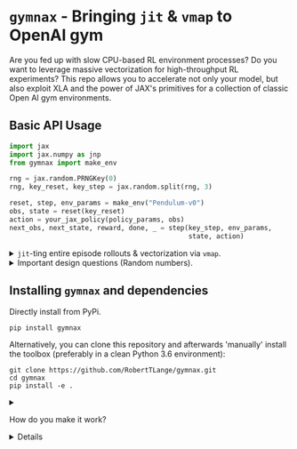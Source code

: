# `gymnax` - Bringing `jit` & `vmap` to OpenAI gym

Are you fed up with slow CPU-based RL environment processes? Do you want to leverage massive vectorization for high-throughput RL experiments? This repo allows you to accelerate not only your model, but also exploit XLA and the power of JAX's primitives for a collection of classic Open AI gym environments.

## Basic API Usage

```python
import jax
import jax.numpy as jnp
from gymnax import make_env

rng = jax.random.PRNGKey(0)
rng, key_reset, key_step = jax.random.split(rng, 3)

reset, step, env_params = make_env("Pendulum-v0")
obs, state = reset(key_reset)
action = your_jax_policy(policy_params, obs)
next_obs, next_state, reward, done, _ = step(key_step, env_params,
                                             state, action)
```


<details>
  <summary><code>jit</code>-ting entire episode rollouts & vectorization via <code>vmap</code>.
  </summary>

```python
def policy_step(state_input, tmp):
    """ lax.scan compatible step transition in JAX env. """
    rng, obs, state, policy_params, env_params = state_input
    rng, rng_input = jax.random.split(rng)
    action = your_jax_policy(policy_params, obs)
    next_o, next_s, reward, done, _ = step(rng_input, env_params,
                                           state, action)
    carry, y = [rng, next_o.squeeze(), next_s.squeeze(),
                policy_params, env_params], [reward]
    return carry, y


def policy_rollout(rng_input, policy_params, env_params, num_steps):
    """ Rollout a pendulum episode with lax.scan. """
    obs, state = reset(rng_input)
    scan_out1, scan_out2 = jax.lax.scan(policy_step,
                                        [rng_input, obs, state, policy_params, env_params],
                                        [jnp.zeros(num_steps)])
    return scan_out1, jnp.array(scan_out2)


# vmap across random keys used to initialize an episode
network_rollouts = jit(vmap(policy_rollout, in_axes=(0, None, None, None),
                            out_axes=0), static_argnums=(3))

rng, rng_input = jax.random.split(rng)
rollout_keys = jax.random.split(rng, num_episodes)
traces, rewards = network_rollouts(rollout_keys, network_params,
                                   env_params, num_env_steps)
```

</details>

<details>
  <summary>Important design questions (Random numbers). </summary>

1. All random number/PRNGKey handling has to be done explicitly outside of the function calls.

</details>

## Installing `gymnax` and dependencies

Directly install from PyPi.

```
pip install gymnax
```

Alternatively, you can clone this repository and afterwards 'manually' install the toolbox (preferably in a clean Python 3.6 environment):

```
git clone https://github.com/RobertTLange/gymnax.git
cd gymnax
pip install -e .
```

<details><summary>

How do you make it work?

</summary>

| All | I'm | Getting |
| --- | --- | --- |
| is | this | :(  |
</details>
<details>

This will install all required dependencies. Please note that `gymnax` is only tested for Python 3.6. You can run the test from the repo directory via `pytest`.

## Benchmarks & Speed Gains

<details>
  <summary>
  Device and benchmark details.
  </summary>

| Name | Framework | Description | Device | Steps in Ep. | Number of Ep. |
|:---:|:---:|:---:| :---:| :---:| :---:| :---:|
CPU-STEP-GYM | OpenAI gym/NumPy | Single transition |2,7 GHz Intel Core i7| 1 | - |
CPU-STEP-JAX | `gymnax`/JAX | Single transition |2,7 GHz Intel Core i7| 1 | - |
CPU-RANDOM-GYM | OpenAI gym/NumPy | Random episode |2,7 GHz Intel Core i7| 200 | 1 |
CPU-RANDOM-JAX | `gymnax`/JAX | Random episode |2,7 GHz Intel Core i7| 200 | 1 |
CPU-FFW-64-GYM-TORCH | OpenAI gym/NumPy + PyTorch | 1-Hidden Layer MLP (64 Units) | 2,7 GHz Intel Core i7| 200 | 1 |
CPU-FFW-64-JAX | `gymnax`/JAX |  1-Hidden Layer MLP (64 Units) | 2,7 GHz Intel Core i7| 200 | 1 |
GPU-FFW-64-GYM-TORCH | OpenAI gym/NumPy + PyTorch | 1-Hidden Layer MLP (64 Units) | GeForce RTX 2080Ti | 200 | 1
GPU-FFW-64-JAX | `gymnax`/JAX |  1-Hidden Layer MLP (64 Units) | GeForce RTX 2080Ti | 200 | 1
TPU-FFW-64-JAX | `gymnax`/JAX | JAX 1-Hidden Layer MLP (64 Units) | GCP TPU VM | 200 | 1
GPU-FFW-64-JAX-2000 | `gymnax`/JAX | 1-Hidden Layer MLP (64 Units) | GeForce RTX 2080Ti | 200 | 2000
TPU-FFW-64-JAX-2000 | `gymnax`/JAX | 1-Hidden Layer MLP (64 Units) | GCP TPU VM | 200 | 2000


The speed comparisons were benchmarked for the devices and transition rollout settings listed above. Multi-episode rollouts are collected synchronously and using a composition of `jit`, `vmap`/`pmap` (over episodes) and `lax.scan` (over the action-perception/RL loop).
</details>

### Classic Control Tasks


| Environment | `Pendulum-v0` | `CartPole-v1` | `MountainCar-v0` | `MountainCarContinuous-v0` | `Acrobot-v1` |
|:---:|:---:|:---:| :---:| :---:| :---:|
CPU-STEP-GYM |  | |  |  |
CPU-STEP-JAX |  | |  |  |
CPU-RANDOM-GYM | | | |
CPU-RANDOM-JAX | | | | |
CPU-FFW-64-GYM-TORCH |  |
CPU-FFW-64-JAX |
GPU-FFW-64-GYM-TORCH |
GPU-FFW-64-JAX |
GPU-FFW-64-JAX-2000 |
TPU-FFW-64-JAX-2000 |



## Examples, Notebooks & Colabs
* :notebook: [Classic Control](examples/classic_control.ipynb) - Checkout `Pendulum-v0` and other accelerated control tasks.

## Contributing and Development


## TODOs, Notes & Questions
- [ ] Add test for transition correctness compared to OpenAI gym
    - [x] Pendulum-v0
    - [ ] CartPole-v0
    - [ ] MountainCar-v0
    - [ ] MountainCarContinuous-v0
- [ ] Add state, observation, action space table description of envs
- [ ] Add backdoor for rendering in OpenAI gym
- [ ] Connect notebooks with Colab https://colab.research.google.com/github/googlecolab/colabtools/blob/master/notebooks/colab-github-demo.ipynb#scrollTo=K-NVg7RjyeTk

